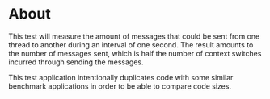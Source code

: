 # About

This test will measure the amount of messages that could be sent from one
thread to another during an interval of one second. The result amounts to the
number of messages sent, which is half the number of context switches incurred
through sending the messages.

This test application intentionally duplicates code with some similar benchmark
applications in order to be able to compare code sizes.
